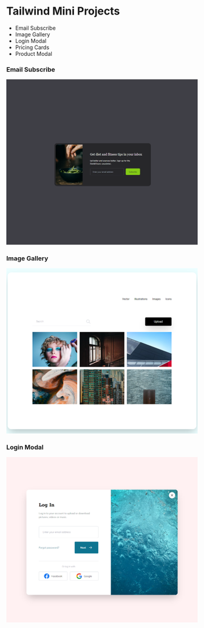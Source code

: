 # Tailwind Mini Projects

+ Email Subscribe
+ Image Gallery
+ Login Modal
+ Pricing Cards
+ Product Modal


### Email Subscribe

![Alt text](email-subscribe/images/email-subscribe.png)


### Image Gallery

![Alt text](image-gallery/images/image-gallery.png)


### Login Modal

![Alt text](login-modal/images/login-modal.png)
